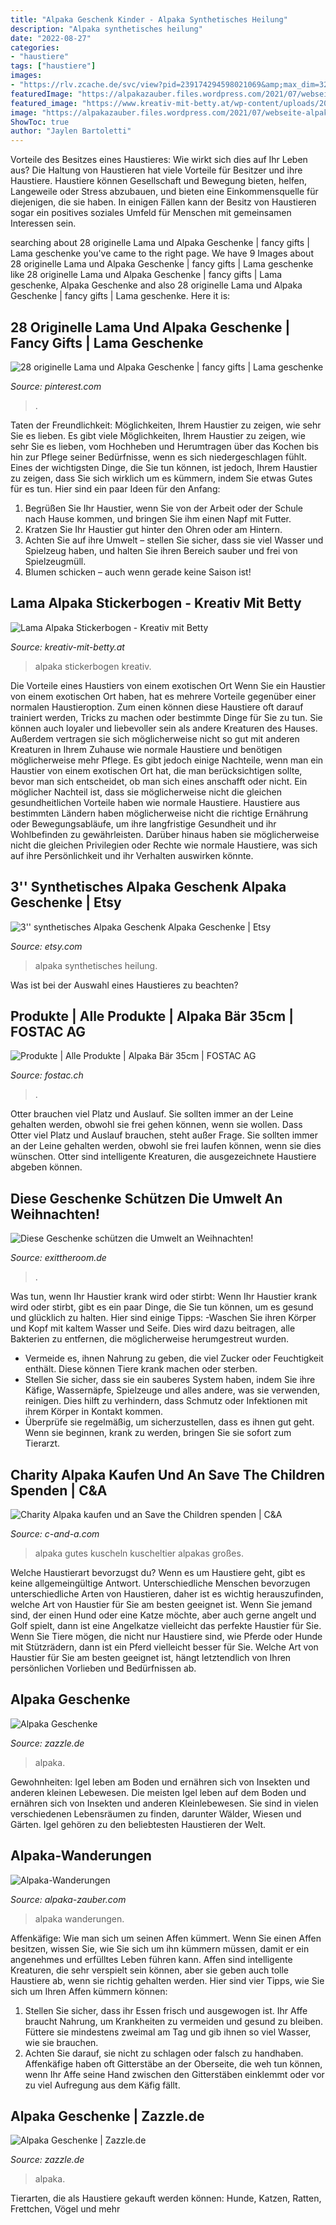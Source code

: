 ```yaml
---
title: "Alpaka Geschenk Kinder - Alpaka Synthetisches Heilung"
description: "Alpaka synthetisches heilung"
date: "2022-08-27"
categories:
- "haustiere"
tags: ["haustiere"]
images:
- "https://rlv.zcache.de/svc/view?pid=239174294598021069&amp;max_dim=324"
featuredImage: "https://alpakazauber.files.wordpress.com/2021/07/webseite-alpaka-11-1.jpg?strip=info&amp;w=1800"
featured_image: "https://www.kreativ-mit-betty.at/wp-content/uploads/2020/11/lama-alpaka-stickerbogen-kreativ-mit-betty-635x1024.jpg"
image: "https://alpakazauber.files.wordpress.com/2021/07/webseite-alpaka-11-1.jpg?strip=info&amp;w=1800"
ShowToc: true
author: "Jaylen Bartoletti"
---
```



Vorteile des Besitzes eines Haustieres: Wie wirkt sich dies auf Ihr Leben aus?
Die Haltung von Haustieren hat viele Vorteile für Besitzer und ihre Haustiere. Haustiere können Gesellschaft und Bewegung bieten, helfen, Langeweile oder Stress abzubauen, und bieten eine Einkommensquelle für diejenigen, die sie haben. In einigen Fällen kann der Besitz von Haustieren sogar ein positives soziales Umfeld für Menschen mit gemeinsamen Interessen sein.

	

		
searching about 28 originelle Lama und Alpaka Geschenke | fancy gifts | Lama geschenke you've came to the right page. We have 9 Images about 28 originelle Lama und Alpaka Geschenke | fancy gifts | Lama geschenke like 28 originelle Lama und Alpaka Geschenke | fancy gifts | Lama geschenke, Alpaka Geschenke and also 28 originelle Lama und Alpaka Geschenke | fancy gifts | Lama geschenke. Here it is:
		
    
## 28 Originelle Lama Und Alpaka Geschenke | Fancy Gifts | Lama Geschenke

<img loading=lazy src="https://i.pinimg.com/originals/18/c5/9d/18c59d4d6ffdca89e281202640fe48c0.jpg" onerror="this.onerror=null;this.src='https://tse1.mm.bing.net/th?id=OIP.Fmzm8BMN3oY8ozyG-v401wHaO0&amp;pid=15.1';" alt="28 originelle Lama und Alpaka Geschenke | fancy gifts | Lama geschenke">

_Source: pinterest.com_

>. 

	

Taten der Freundlichkeit: Möglichkeiten, Ihrem Haustier zu zeigen, wie sehr Sie es lieben.
Es gibt viele Möglichkeiten, Ihrem Haustier zu zeigen, wie sehr Sie es lieben, vom Hochheben und Herumtragen über das Kochen bis hin zur Pflege seiner Bedürfnisse, wenn es sich niedergeschlagen fühlt. Eines der wichtigsten Dinge, die Sie tun können, ist jedoch, Ihrem Haustier zu zeigen, dass Sie sich wirklich um es kümmern, indem Sie etwas Gutes für es tun. Hier sind ein paar Ideen für den Anfang:
1. Begrüßen Sie Ihr Haustier, wenn Sie von der Arbeit oder der Schule nach Hause kommen, und bringen Sie ihm einen Napf mit Futter.
2. Kratzen Sie Ihr Haustier gut hinter den Ohren oder am Hintern.
3. Achten Sie auf ihre Umwelt – stellen Sie sicher, dass sie viel Wasser und Spielzeug haben, und halten Sie ihren Bereich sauber und frei von Spielzeugmüll.
4. Blumen schicken – auch wenn gerade keine Saison ist!

    
## Lama Alpaka Stickerbogen - Kreativ Mit Betty

<img loading=lazy src="https://www.kreativ-mit-betty.at/wp-content/uploads/2020/11/lama-alpaka-stickerbogen-kreativ-mit-betty-635x1024.jpg" onerror="this.onerror=null;this.src='https://tse3.mm.bing.net/th?id=OIP.OS8g8NfR0Bcn-vI2Qmp5FAHaL8&amp;pid=15.1';" alt="Lama Alpaka Stickerbogen - Kreativ mit Betty">

_Source: kreativ-mit-betty.at_

>alpaka stickerbogen kreativ. 

	

Die Vorteile eines Haustiers von einem exotischen Ort
Wenn Sie ein Haustier von einem exotischen Ort haben, hat es mehrere Vorteile gegenüber einer normalen Haustieroption. Zum einen können diese Haustiere oft darauf trainiert werden, Tricks zu machen oder bestimmte Dinge für Sie zu tun. Sie können auch loyaler und liebevoller sein als andere Kreaturen des Hauses. Außerdem vertragen sie sich möglicherweise nicht so gut mit anderen Kreaturen in Ihrem Zuhause wie normale Haustiere und benötigen möglicherweise mehr Pflege. Es gibt jedoch einige Nachteile, wenn man ein Haustier von einem exotischen Ort hat, die man berücksichtigen sollte, bevor man sich entscheidet, ob man sich eines anschafft oder nicht.
Ein möglicher Nachteil ist, dass sie möglicherweise nicht die gleichen gesundheitlichen Vorteile haben wie normale Haustiere. Haustiere aus bestimmten Ländern haben möglicherweise nicht die richtige Ernährung oder Bewegungsabläufe, um ihre langfristige Gesundheit und ihr Wohlbefinden zu gewährleisten. Darüber hinaus haben sie möglicherweise nicht die gleichen Privilegien oder Rechte wie normale Haustiere, was sich auf ihre Persönlichkeit und ihr Verhalten auswirken könnte.

    
## 3&#039;&#039; Synthetisches Alpaka Geschenk Alpaka Geschenke | Etsy

<img loading=lazy src="https://i.etsystatic.com/27191783/r/il/c9b14f/3215976956/il_fullxfull.3215976956_3kpm.jpg" onerror="this.onerror=null;this.src='https://tse4.mm.bing.net/th?id=OIP.KzT__9Oo57BbIbGA8RHpggHaE8&amp;pid=15.1';" alt="3&#039;&#039; synthetisches Alpaka Geschenk Alpaka Geschenke | Etsy">

_Source: etsy.com_

>alpaka synthetisches heilung. 

	

Was ist bei der Auswahl eines Haustieres zu beachten?

    
## Produkte | Alle Produkte | Alpaka Bär 35cm | FOSTAC AG

<img loading=lazy src="http://www.fostac.ch/images/produkte/alpabaer9_gr.jpg" onerror="this.onerror=null;this.src='https://tse2.mm.bing.net/th?id=OIP.ZSxChX7dswZh2O-yUg4apAHaHa&amp;pid=15.1';" alt="Produkte | Alle Produkte | Alpaka Bär 35cm | FOSTAC AG">

_Source: fostac.ch_

>. 

	

Otter brauchen viel Platz und Auslauf. Sie sollten immer an der Leine gehalten werden, obwohl sie frei gehen können, wenn sie wollen.
Dass Otter viel Platz und Auslauf brauchen, steht außer Frage. Sie sollten immer an der Leine gehalten werden, obwohl sie frei laufen können, wenn sie dies wünschen. Otter sind intelligente Kreaturen, die ausgezeichnete Haustiere abgeben können.

    
## Diese Geschenke Schützen Die Umwelt An Weihnachten!

<img loading=lazy src="https://www.exittheroom.de/images/blog/368/alpakka.jpg" onerror="this.onerror=null;this.src='https://tse3.mm.bing.net/th?id=OIP.MOfJ11PQq0jt8MOp8zqUIgHaHa&amp;pid=15.1';" alt="Diese Geschenke schützen die Umwelt an Weihnachten!">

_Source: exittheroom.de_

>. 

	

Was tun, wenn Ihr Haustier krank wird oder stirbt:
Wenn Ihr Haustier krank wird oder stirbt, gibt es ein paar Dinge, die Sie tun können, um es gesund und glücklich zu halten. Hier sind einige Tipps:
-Waschen Sie ihren Körper und Kopf mit kaltem Wasser und Seife. Dies wird dazu beitragen, alle Bakterien zu entfernen, die möglicherweise herumgestreut wurden.
- Vermeide es, ihnen Nahrung zu geben, die viel Zucker oder Feuchtigkeit enthält. Diese können Tiere krank machen oder sterben.
- Stellen Sie sicher, dass sie ein sauberes System haben, indem Sie ihre Käfige, Wassernäpfe, Spielzeuge und alles andere, was sie verwenden, reinigen. Dies hilft zu verhindern, dass Schmutz oder Infektionen mit ihrem Körper in Kontakt kommen.
- Überprüfe sie regelmäßig, um sicherzustellen, dass es ihnen gut geht. Wenn sie beginnen, krank zu werden, bringen Sie sie sofort zum Tierarzt.

    
## Charity Alpaka Kaufen Und An Save The Children Spenden | C&amp;A

<img loading=lazy src="https://www.c-and-a.com/shop-img/content/alpaka-kuscheltier-save-the-children" onerror="this.onerror=null;this.src='https://tse2.mm.bing.net/th?id=OIP.nyDYNCJuo6Z7pNsQtt06owAAAA&amp;pid=15.1';" alt="Charity Alpaka kaufen und an Save the Children spenden | C&amp;A">

_Source: c-and-a.com_

>alpaka gutes kuscheln kuscheltier alpakas großes. 

	

Welche Haustierart bevorzugst du?
Wenn es um Haustiere geht, gibt es keine allgemeingültige Antwort. Unterschiedliche Menschen bevorzugen unterschiedliche Arten von Haustieren, daher ist es wichtig herauszufinden, welche Art von Haustier für Sie am besten geeignet ist. Wenn Sie jemand sind, der einen Hund oder eine Katze möchte, aber auch gerne angelt und Golf spielt, dann ist eine Angelkatze vielleicht das perfekte Haustier für Sie. Wenn Sie Tiere mögen, die nicht nur Haustiere sind, wie Pferde oder Hunde mit Stützrädern, dann ist ein Pferd vielleicht besser für Sie. Welche Art von Haustier für Sie am besten geeignet ist, hängt letztendlich von Ihren persönlichen Vorlieben und Bedürfnissen ab.

    
## Alpaka Geschenke

<img loading=lazy src="https://rlv.zcache.de/svc/view?pid=239174294598021069&amp;max_dim=324" onerror="this.onerror=null;this.src='https://tse2.mm.bing.net/th?id=OIP.bsazBdaKwN_vAzc0LaMyTQAAAA&amp;pid=15.1';" alt="Alpaka Geschenke">

_Source: zazzle.de_

>alpaka. 

	

Gewohnheiten: Igel leben am Boden und ernähren sich von Insekten und anderen kleinen Lebewesen.
Die meisten Igel leben auf dem Boden und ernähren sich von Insekten und anderen Kleinlebewesen. Sie sind in vielen verschiedenen Lebensräumen zu finden, darunter Wälder, Wiesen und Gärten. Igel gehören zu den beliebtesten Haustieren der Welt.

    
## Alpaka-Wanderungen

<img loading=lazy src="https://alpakazauber.files.wordpress.com/2021/07/webseite-alpaka-11-1.jpg?strip=info&amp;w=1800" onerror="this.onerror=null;this.src='https://tse2.mm.bing.net/th?id=OIP.ICAbKhBGCuXW3azAKBLtYAHaJ4&amp;pid=15.1';" alt="Alpaka-Wanderungen">

_Source: alpaka-zauber.com_

>alpaka wanderungen. 

	

Affenkäfige: Wie man sich um seinen Affen kümmert.
Wenn Sie einen Affen besitzen, wissen Sie, wie Sie sich um ihn kümmern müssen, damit er ein angenehmes und erfülltes Leben führen kann. Affen sind intelligente Kreaturen, die sehr verspielt sein können, aber sie geben auch tolle Haustiere ab, wenn sie richtig gehalten werden. Hier sind vier Tipps, wie Sie sich um Ihren Affen kümmern können:
1. Stellen Sie sicher, dass ihr Essen frisch und ausgewogen ist. Ihr Affe braucht Nahrung, um Krankheiten zu vermeiden und gesund zu bleiben. Füttere sie mindestens zweimal am Tag und gib ihnen so viel Wasser, wie sie brauchen.
2. Achten Sie darauf, sie nicht zu schlagen oder falsch zu handhaben. Affenkäfige haben oft Gitterstäbe an der Oberseite, die weh tun können, wenn Ihr Affe seine Hand zwischen den Gitterstäben einklemmt oder vor zu viel Aufregung aus dem Käfig fällt.

    
## Alpaka Geschenke | Zazzle.de

<img loading=lazy src="https://rlv.zcache.de/baby_alpaka_gewundene_notizbucher-r8970d62a360c412e84aab03ff0aef58d_ambg4_8byvr_492.jpg" onerror="this.onerror=null;this.src='https://tse4.mm.bing.net/th?id=OIP.W6Cw1HhRu9xdNoWbSc4I0gHaHa&amp;pid=15.1';" alt="Alpaka Geschenke | Zazzle.de">

_Source: zazzle.de_

>alpaka. 

	

Tierarten, die als Haustiere gekauft werden können: Hunde, Katzen, Ratten, Frettchen, Vögel und mehr


